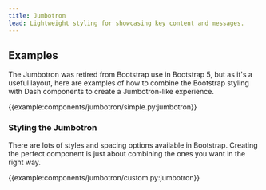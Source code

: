 ```yaml
---
title: Jumbotron
lead: Lightweight styling for showcasing key content and messages.
---
```


## Examples

The Jumbotron was retired from Bootstrap use in Bootstrap 5, but as it's a useful layout, here are examples of how to combine the Bootstrap styling with Dash components to create a Jumbotron-like experience.

{{example:components/jumbotron/simple.py:jumbotron}}

### Styling the Jumbotron

There are lots of styles and spacing options available in Bootstrap. Creating the perfect component is just about combining the ones you want in the right way.

{{example:components/jumbotron/custom.py:jumbotron}}